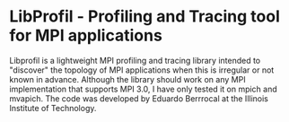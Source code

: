 # LibProfil - Profiling and Tracing tool for MPI applications
Libprofil is a lightweight MPI profiling and tracing library intended to "discover" the topology of MPI applications when this is irregular or not known in advance. Although the library should work on any MPI implementation that supports MPI 3.0, I have only tested it on mpich and mvapich. The code was developed by Eduardo Berrrocal at the Illinois Institute of Technology.
